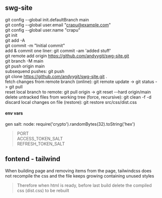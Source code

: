 ## swg-site

git config --global init.defaultBranch main  
git config --global user.email "crapu@example.com"  
git config --global user.name "crapu"  
git init  
git add -A  
git commit -m "Initial commit"  
add & commit one liner: git commit -am 'added stuff'  
git remote add origin https://github.com/andyygit/swg-site.git  
git branch -M main  
git push origin main  
subsequend pushes: git push  
git clone https://github.com/andyygit/swg-site.git .  
fetch changes from remote branch (online): git remote update -> git status -> git pull  
reset local branch to remote: git pull origin -> git reset --hard origin/main  
delete untracked files from working tree (force, recursive): git clean -f -d
discard local changes on file (restore): git restore src/css/dist.css

#### env vars

gen salt: node: require('crypto').randomBytes(32).toString('hex')

> PORT  
> ACCESS_TOKEN_SALT  
> REFRESH_TOKEN_SALT

## fontend - tailwind

When building page and removing items from the page, tailwindcss does not recompile the css and the file keeps growing containing unused styles

> Therefore when html is ready, before last build delete the compiled css (dist.css) to be rebuilt
